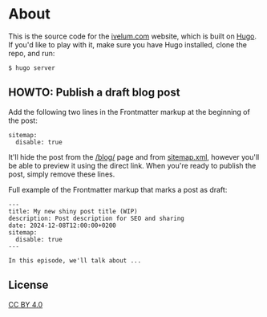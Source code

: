 # About

This is the source code for the [ivelum.com](https://ivelum.com) website, which
is built on [Hugo](https://gohugo.io). If you'd like to play with it, make sure
you have Hugo installed, clone the repo, and run:

```shell
$ hugo server
```

## HOWTO: Publish a draft blog post

Add the following two lines in the Frontmatter markup at the beginning of the
post:

```
sitemap:
  disable: true
```

It'll hide the post from the [/blog/](https://ivelum.com/blog/) page and from
[sitemap.xml](https://ivelum.com/sitemap.xml), however you'll be able to preview it using the direct link. When
you're ready to publish the post, simply remove these lines.

Full example of the Frontmatter markup that marks a post as draft:

```
---
title: My new shiny post title (WIP)
description: Post description for SEO and sharing
date: 2024-12-08T12:00:00+0200
sitemap:
  disable: true
---

In this episode, we'll talk about ...
```

## License

[CC BY 4.0](https://creativecommons.org/licenses/by/4.0/)
